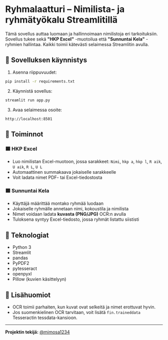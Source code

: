 
# Ryhmalaatturi – Nimilista- ja ryhmätyökalu Streamlitillä

Tämä sovellus auttaa luomaan ja hallinnoimaan nimilistoja eri tarkoituksiin. Sovellus tukee sekä **"HKP Excel"** -muotoilua että **"Sunnuntai Kela"** -ryhmien hallintaa. Kaikki toimii kätevästi selaimessa Streamlitin avulla.

## 🚀 Sovelluksen käynnistys

1. Asenna riippuvuudet:
```bash
pip install -r requirements.txt
```

2. Käynnistä sovellus:
```bash
streamlit run app.py
```

3. Avaa selaimessa osoite:
```
http://localhost:8501
```

## 🔧 Toiminnot

### 🟦 HKP Excel
- Luo nimilistan Excel-muotoon, jossa sarakkeet:
  `Nimi`, `hkp a`, `hkp l`, `R aik`, `U aik`, `R L`, `U L`
- Automaattinen summakaava jokaiselle sarakkeelle
- Voit ladata nimet PDF- tai Excel-tiedostosta

### 🟩 Sunnuntai Kela
- Käyttäjä määrittää montako ryhmää luodaan
- Jokaiselle ryhmälle annetaan nimi, kokoustila ja nimilista
- Nimet voidaan ladata **kuvasta (PNG/JPG)** OCR:n avulla
- Tuloksena syntyy Excel-tiedosto, jossa ryhmät listattu siististi

## 🧰 Teknologiat

- Python 3
- Streamlit
- pandas
- PyPDF2
- pytesseract
- openpyxl
- Pillow (kuvien käsittelyyn)

## 📝 Lisähuomiot

- OCR toimii parhaiten, kun kuvat ovat selkeitä ja nimet erottuvat hyvin.
- Jos suomenkielinen OCR tarvitaan, voit lisätä `fin.traineddata` Tesseractin tessdata-kansioon.

---

**Projektin tekijä:** [@mimosa1234](https://github.com/mimosa1234)
